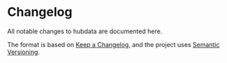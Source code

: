 # Changelog

All notable changes to hubdata are documented here.

The format is based on [Keep a Changelog](https://keepachangelog.com), and the
project uses [Semantic Versioning](https://semver.org/).

